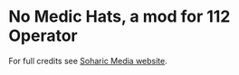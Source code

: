 <h1>No Medic Hats, a mod for 112 Operator</h1>
<p>For full credits see <a href="https://soharicmedia.com/112/hat-mods#no-medic-hats">Soharic Media website</a>.</p>